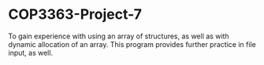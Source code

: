 # COP3363-Project-7
To gain experience with using an array of structures,  as well as with dynamic allocation of an array.  This program provides further practice in file input, as well.
